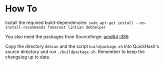 How To
======

Install the required build-dependencies: `sudo apt-get install --no-install-recommends fakeroot lintian debhelper`

You also need the packages from Sourceforge:
[amd64](https://sourceforge.net/projects/lazarus/files/Lazarus%20Linux%20amd64%20DEB/Lazarus%201.8.4/)
[i386](https://sourceforge.net/projects/lazarus/files/Lazarus%20Linux%20i386%20DEB/Lazarus%201.8.4/)

Copy the directory `debian` and the script `buildpackage.sh` into QuickHash's source directory and run `./buildpackage.sh`.
Remember to keep the changelog up to date.
